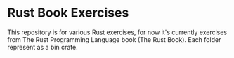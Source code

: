 # Rust Book Exercises
This repository is for various Rust exercises, for now it's currently exercises from The Rust Programming Language book (The Rust Book). Each folder represent as a bin crate.
